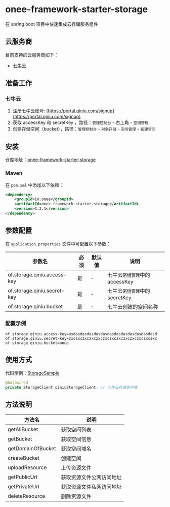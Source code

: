 # onee-framework-starter-storage

在 spring boot 项目中快速集成云存储服务组件

## 云服务商

目前支持的云服务商如下：
 
- [七牛云](https://www.qiniu.com)

## 准备工作

### 七牛云

1. 注册七牛云账号: [https://portal.qiniu.com/signup](https://portal.qiniu.com/signup)
2. 获取 accessKey 和 secretKey ，路径：`管理控制台` - 右上角 - `密钥管理`
2. 创建存储空间（bucket），路径：`管理控制台` - `对象存储` - `空间管理` - `新建空间`

## 安装

仓库地址：[onee-framework-starter-storage](https://search.maven.org/artifact/io.onee/onee-framework-starter-storage)

### Maven

在 `pom.xml` 中添加以下依赖：

```xml
<dependency>
    <groupId>io.onee</groupId>
    <artifactId>onee-framework-starter-storage</artifactId>
    <version>1.2.1</version>
</dependency>
```

## 参数配置

在 `application.properties` 文件中可配置以下参数：

| 参数名 | 必须 | 默认值 | 说明 |
| ---- | ---- | ---- | ---- |
| of.storage.qiniu.access-key | 是 | - | 七牛云`密钥管理`中的 accessKey |
| of.storage.qiniu.secret-key | 是 | - | 七牛云`密钥管理`中的 secretKey |
| of.storage.qiniu.bucket | 是 | - | 七牛云创建的空间名称 |

### 配置示例

```properties
of.storage.qiniu.access-key=asdasdasdasdasdasdasdasdasdasdasdasdasd
of.storage.qiniu.secret-key=zxczxczxczxczxczxczxczxczxczxczxczxczxc
of.storage.qiniu.bucket=onee
```

## 使用方式

代码示例：[StorageSample](../onee-framework-sample/src/main/java/io/onee/framework/sample/StorageSample.java)

```java
@Autowired
private StorageClient qiniuStorageClient; // 七牛云存储客户端
```

## 方法说明

| 方法名 | 说明 |
| ---- | ---- |
| getAllBucket | 获取空间列表 |
| getBucket | 获取空间信息 |
| getDomainOfBucket | 获取空间域名 |
| createBucket | 创建空间 |
| uploadResource | 上传资源文件 |
| getPublicUrl | 获取资源文件公网访问地址 |
| getPrivateUrl | 获取资源文件私网访问地址 |
| deleteResource | 删除资源文件 |
